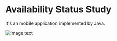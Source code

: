 # Availability Status Study

It's an mobile application implemented by Java.

![Image text](http://raw.github.com/tingwei0501/AvailabilityStatusStudy_Android/master/phone.png)
